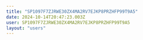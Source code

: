 ```yaml
---
title: "SP1097F7ZJRWE30ZX4MA2RV7EJKP8PRZHFP99T9A5"
date: 2024-10-14T20:47:23.003Z
user: SP1097F7ZJRWE30ZX4MA2RV7EJKP8PRZHFP99T9A5
layout: "users"
---
```

    